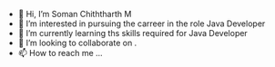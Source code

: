 - 👋 Hi, I’m Soman Chiththarth M
- 👀 I’m interested in pursuing the carreer in the role Java Developer
- 🌱 I’m currently learning ths skills required for Java Developer
- 💞️ I’m looking to collaborate on .
- 📫 How to reach me ...

<!---
SIDHU45/SIDHU45 is a ✨ special ✨ repository because its `README.md` (this file) appears on your GitHub profile.
You can click the Preview link to take a look at your changes.
--->
